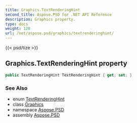 ```yaml
---
title: Graphics.TextRenderingHint
second_title: Aspose.PSD for .NET API Reference
description: Graphics property. 
type: docs
weight: 120
url: /net/aspose.psd/graphics/textrenderinghint/
---
```

{{< psd/tize >}}
## Graphics.TextRenderingHint property

```csharp
public TextRenderingHint TextRenderingHint { get; set; }
```

### See Also

* enum [TextRenderingHint](../../textrenderinghint/)
* class [Graphics](../)
* namespace [Aspose.PSD](../../graphics/)
* assembly [Aspose.PSD](../../../)


